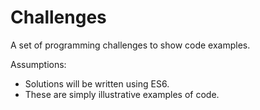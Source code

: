 # Challenges
A set of programming challenges to show code examples.

Assumptions:
* Solutions will be written using ES6.
* These are simply illustrative examples of code.